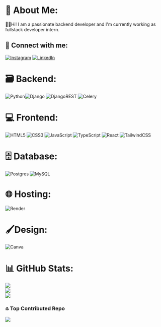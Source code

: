 # 💫 About Me:
👨‍💻Hi! I am a passionate backend developer and I'm currently working as fullstack developer intern.


## 🔗 Connect with me:
[![Instagram](https://img.shields.io/badge/Instagram-%23E4405F.svg?logo=Instagram&logoColor=white)](https://instagram.com/_______dc.00) [![LinkedIn](https://img.shields.io/badge/LinkedIn-%230077B5.svg?logo=linkedin&logoColor=white)](https://linkedin.com/in/dipshandc) 

# 🗃️ Backend:
![Python](https://img.shields.io/badge/python-3670A0?style=for-the-badge&logo=python&logoColor=ffdd54)![Django](https://img.shields.io/badge/django-%23092E20.svg?style=for-the-badge&logo=django&logoColor=white) ![DjangoREST](https://img.shields.io/badge/DJANGO-REST-ff1709?style=for-the-badge&logo=django&logoColor=white&color=ff1709&labelColor=gray) ![Celery](https://img.shields.io/badge/celery-%23a9cc54.svg?style=for-the-badge&logo=celery&logoColor=ddf4a4)  

# 💻 Frontend:
![HTML5](https://img.shields.io/badge/html5-%23E34F26.svg?style=for-the-badge&logo=html5&logoColor=white) ![CSS3](https://img.shields.io/badge/css3-%231572B6.svg?style=for-the-badge&logo=css3&logoColor=white) ![JavaScript](https://img.shields.io/badge/javascript-%23323330.svg?style=for-the-badge&logo=javascript&logoColor=%23F7DF1E) ![TypeScript](https://img.shields.io/badge/typescript-%23007ACC.svg?style=for-the-badge&logo=typescript&logoColor=white) ![React](https://img.shields.io/badge/react-%2320232a.svg?style=for-the-badge&logo=react&logoColor=%2361DAFB) ![TailwindCSS](https://img.shields.io/badge/tailwindcss-%2338B2AC.svg?style=for-the-badge&logo=tailwind-css&logoColor=white)

# 🗄️ Database:
![Postgres](https://img.shields.io/badge/postgres-%23316192.svg?style=for-the-badge&logo=postgresql&logoColor=white) ![MySQL](https://img.shields.io/badge/mysql-4479A1.svg?style=for-the-badge&logo=mysql&logoColor=white) 

# 🌐 Hosting:
![Render](https://img.shields.io/badge/Render-%46E3B7.svg?style=for-the-badge&logo=render&logoColor=white)

# 🖌️Design:
![Canva](https://img.shields.io/badge/Canva-%2300C4CC.svg?style=for-the-badge&logo=Canva&logoColor=white)

# 📊 GitHub Stats:
![](https://github-readme-stats.vercel.app/api?username=dipshandc&theme=dark&hide_border=false&include_all_commits=false&count_private=false)<br/>
![](https://github-readme-streak-stats.herokuapp.com/?user=dipshandc&theme=dark&hide_border=false)<br/>
![](https://github-readme-stats.vercel.app/api/top-langs/?username=dipshandc&theme=dark&hide_border=false&include_all_commits=false&count_private=false&layout=compact)

### 🔝 Top Contributed Repo
![](https://github-contributor-stats.vercel.app/api?username=dipshandc&limit=5&theme=dark&combine_all_yearly_contributions=true)

